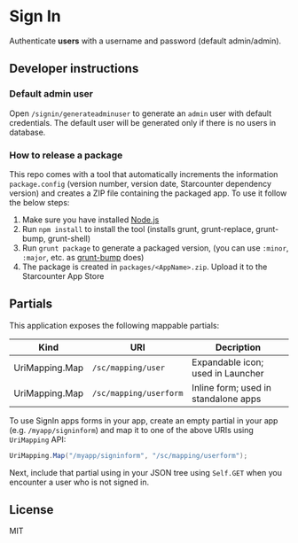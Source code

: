 Sign In
=========

Authenticate **users** with a username and password (default admin/admin).

## Developer instructions

### Default admin user

Open `/signin/generateadminuser` to generate an `admin` user with default credentials. The default user will be generated only if there is no users in database.

### How to release a package

This repo comes with a tool that automatically increments the information `package.config` (version number, version date, Starcounter dependency version) and creates a ZIP file containing the packaged app. To use it follow the below steps:

1. Make sure you have installed [Node.js](https://nodejs.org/)
2. Run `npm install` to install the tool (installs grunt, grunt-replace, grunt-bump, grunt-shell)
2. Run `grunt package` to generate a packaged version, (you can use `:minor`, `:major`, etc. as [grunt-bump](https://github.com/vojtajina/grunt-bump) does)
4. The package is created in `packages/<AppName>.zip`. Upload it to the Starcounter App Store

## Partials

This application exposes the following mappable partials:

Kind | URI | Decription
-----|-----|----------
UriMapping.Map | `/sc/mapping/user` | Expandable icon; used in Launcher
UriMapping.Map | `/sc/mapping/userform` | Inline form; used in standalone apps

To use SignIn apps forms in your app, create an empty partial in your app (e.g. `/myapp/signinform`) and map it to one of the above URIs using `UriMapping` API:

```cs
UriMapping.Map("/myapp/signinform", "/sc/mapping/userform");
```

Next, include that partial using in your JSON tree using `Self.GET` when you encounter a user who is not signed in.

## License

MIT
